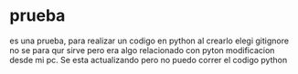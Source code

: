 # prueba
es una prueba, para realizar un codigo en python
al crearlo elegi gitignore no se para qur sirve pero era algo relacionado con pyton
modificacion desde mi pc. Se esta actualizando pero no puedo correr el codigo python